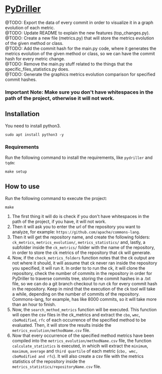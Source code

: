 # [PyDriller](https://github.com/BrenoFariasdaSilva/Scientific-Research/tree/main/PyDriller)
@TODO: Export the data of every commit in order to visualize it in a graph evolution of each metric.  
@TODO: Update README to explain the new features (top_changes.py).   
@TODO: Create a new file (metrics.py) that will store the metrics evolution of the given method or class.  
@TODO: Add the commit hash for the main.py code, where it generates the metrics evolution of the given method or class, so we can have the commit hash for every metric change.  
@TODO: Remove the main.py stuff related to the things that the specific_files_statistics.py does.  
@TODO: Generate the graphics metrics evolution comparison for specified commit hashes.  

### Important Note: Make sure you don't have whitespaces in the path of the project, otherwise it will not work.

## Installation
You need to install python3.  
```
sudo apt install python3 -y
```
	
### Requirements
Run the following command to install the requirements, like ```pydriller``` and ```tqdm```:  
```
make setup
```
	
## How to use  
Run the following command to execute the project:
```
make
```
1. The first thing it will do is check if you don't have whitespaces in the path of the project, if you have, it will not work.  
2. Then it will ask you to enter the url of the repository you want to analyze, for example: ```https://github.com/apache/commons-lang```.
3. Then it will get the repository name, and create the following folders: ```ck_metrics```, ```metrics_evolution/```, ```metrics_statistics/``` and, lastly, a subfolder inside the ```ck_metrics/``` folder with the name of the repository, in order to store the ck metrics of the repository that ck will generate. 
4. Now, if the `check_metrics_folders` function notes that the ck output are not where it should, it will assume that ck never ran inside the repository you specified, it will run it. In order to to run the ck, it will clone the repository, check the number of commits in the repository in order for PyDriller to traverse commits tree, storing the commit hashes in a .txt file, so we can do a git branch checkout to run ck for every commit hash in the repository. Keep in mind that the execution of the ck tool will take a while, depending on the number of commits of the repository. Commons-lang, for example, has like 8000 commits, so it will take more than an hour to finish.
5. Now, the `search_method_metrics` function will be executed. This function will open the csv files in the ck_metrics and extract the `cbo`, `wmc`, `cboModified`, `rfc` of each occurrence of the specified method to be evaluated. Then, it will store the results inside the `metrics_evolution/methodName.csv` file.
6. Now that every occurrence of the specified method metrics have been compiled into the `metrics_evolution/methodName.csv` file, the function `calculate_statistics` is executed, in whicih will extract the `minimum`, `maximum`, `average` and `third quartile` of each metric (`cbo, wmc, cboModified and rfc`). It will also create a csv file with the metrics statistics of the repository inside the `metrics_statistics/repositoryName.csv` file.
